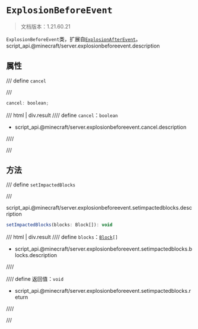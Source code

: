 # `ExplosionBeforeEvent`

> 文档版本：1.21.60.21

`ExplosionBeforeEvent`类，扩展自[`ExplosionAfterEvent`](./explosionafterevent.md)。script_api.@minecraft/server.explosionbeforeevent.description

## 属性

/// define
`cancel`


///

```js
cancel: boolean;
```

/// html | div.result
//// define
`cancel`：`boolean`

- script_api.@minecraft/server.explosionbeforeevent.cancel.description


////

///


## 方法

/// define
`setImpactedBlocks`


///

script_api.@minecraft/server.explosionbeforeevent.setimpactedblocks.description

```js
setImpactedBlocks(blocks: Block[]): void
```

/// html | div.result
//// define
`blocks`：<code><a href="../block/">Block</a>[]</code>

- script_api.@minecraft/server.explosionbeforeevent.setimpactedblocks.blocks.description


////

//// define
返回值：`void`

- script_api.@minecraft/server.explosionbeforeevent.setimpactedblocks.return


////

///

